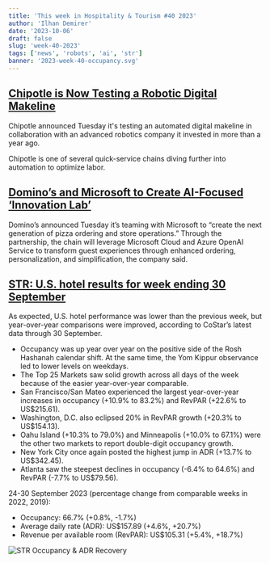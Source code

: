 ```yaml
---
title: 'This week in Hospitality & Tourism #40 2023'
author: 'Ilhan Demirer'
date: '2023-10-06'
draft: false
slug: 'week-40-2023'
tags: ['news', 'robots', 'ai', 'str']
banner: '2023-week-40-occupancy.svg'
---
```


## [Chipotle is Now Testing a Robotic Digital Makeline](https://www.qsrmagazine.com/fast-casual/chipotle-now-testing-robotic-digital-makeline)

Chipotle announced Tuesday it's testing an automated digital makeline in collaboration with an advanced robotics company it invested in more than a year ago.

Chipotle is one of several quick-service chains diving further into automation to optimize labor.

## [Domino’s and Microsoft to Create AI-Focused ‘Innovation Lab’](https://www.qsrmagazine.com/technology/dominos-and-microsoft-create-ai-focused-innovation-lab)

Domino’s announced Tuesday it’s teaming with Microsoft to “create the next generation of pizza ordering and store operations.” Through the partnership, the chain will leverage Microsoft Cloud and Azure OpenAI Service to transform guest experiences through enhanced ordering, personalization, and simplification, the company said.

## [STR: U.S. hotel results for week ending 30 September](https://str.com/press-release/us-hotel-results-week-ending-30-september)

As expected, U.S. hotel performance was lower than the previous week, but year-over-year comparisons were improved, according to CoStar’s latest data through 30 September.

- Occupancy was up year over year on the positive side of the Rosh Hashanah calendar shift. At the same time, the Yom Kippur observance led to lower levels on weekdays.
- The Top 25 Markets saw solid growth across all days of the week because of the easier year-over-year comparable.
- San Francisco/San Mateo experienced the largest year-over-year increases in occupancy (+10.9% to 83.2%) and RevPAR (+22.6% to US$215.61).
- Washington, D.C. also eclipsed 20% in RevPAR growth (+20.3% to US$154.13).
- Oahu Island (+10.3% to 79.0%) and Minneapolis (+10.0% to 67.1%) were the other two markets to report double-digit occupancy growth.
- New York City once again posted the highest jump in ADR (+13.7% to US$342.45).
- Atlanta saw the steepest declines in occupancy (-6.4% to 64.6%) and RevPAR (-7.7% to US$79.56).

24-30 September 2023 (percentage change from comparable weeks in 2022, 2019):

- Occupancy: 66.7% (+0.8%, -1.7%)
- Average daily rate (ADR): US$157.89 (+4.6%, +20.7%)
- Revenue per available room (RevPAR): US$105.31 (+5.4%, +18.7%)

![STR Occupancy & ADR Recovery](/images/blogimages/2023-week-40-occupancy.svg)
